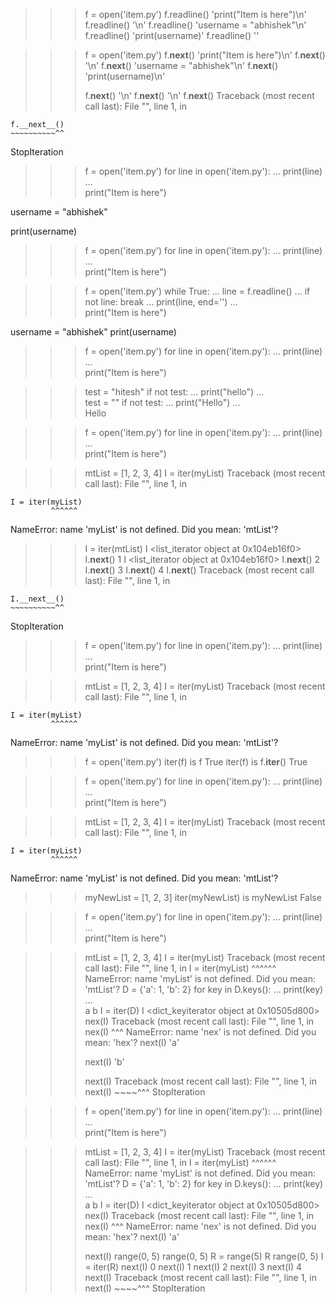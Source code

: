 > > > f = open('item.py')
> > > f.readline()
> > > 'print("Item is here")\n'
> > > f.readline()
> > > '\n'
> > > f.readline()
> > > 'username = "abhishek"\n'
> > > f.readline()
> > > 'print(username)'
> > > f.readline()
> > > ''

> > > f = open('item.py')
> > > f.**next**()
> > > 'print("Item is here")\n'
> > > f.**next**()
> > > '\n'
> > > f.**next**()
> > > 'username = "abhishek"\n'
> > > f.**next**()
> > > 'print(username)\n'
> > >
> > > f.**next**()
> > > '\n'
> > > f.**next**()
> > > '\n'
> > > f.**next**()
> > > Traceback (most recent call last):
> > > File "<python-input-15>", line 1, in <module>

    f.__next__()
    ~~~~~~~~~~^^

StopIteration

> > >

> > > f = open('item.py')
> > > for line in open('item.py'):
> > > ... print(line)
> > > ...  
> > > print("Item is here")

username = "abhishek"

print(username)

> > >

> > > f = open('item.py')
> > > for line in open('item.py'):
> > > ... print(line)
> > > ...  
> > > print("Item is here")

> > > f = open('item.py')
> > > while True:
> > > ... line = f.readline()
> > > ... if not line: break
> > > ... print(line, end='')
> > > ...  
> > > print("Item is here")

username = "abhishek"
print(username)

> > >

> > > f = open('item.py')
> > > for line in open('item.py'):
> > > ... print(line)
> > > ...  
> > > print("Item is here")

> > > test = "hitesh"
> > > if not test:
> > > ... print("hello")
> > > ...  
> > > test = ""
> > > if not test:
> > > ... print("Hello")
> > > ...  
> > > Hello

> > > f = open('item.py')
> > > for line in open('item.py'):
> > > ... print(line)
> > > ...  
> > > print("Item is here")

> > > mtList = [1, 2, 3, 4]
> > > I = iter(myList)
> > > Traceback (most recent call last):
> > > File "<python-input-25>", line 1, in <module>

    I = iter(myList)
             ^^^^^^

NameError: name 'myList' is not defined. Did you mean: 'mtList'?

> > > I = iter(mtList)
> > > I
> > > <list_iterator object at 0x104eb16f0>
> > > I.**next**()
> > > 1
> > > I
> > > <list_iterator object at 0x104eb16f0>
> > > I.**next**()
> > > 2
> > > I.**next**()
> > > 3
> > > I.**next**()
> > > 4
> > > I.**next**()
> > > Traceback (most recent call last):
> > > File "<python-input-33>", line 1, in <module>

    I.__next__()
    ~~~~~~~~~~^^

StopIteration

> > >

> > > f = open('item.py')
> > > for line in open('item.py'):
> > > ... print(line)
> > > ...  
> > > print("Item is here")

> > > mtList = [1, 2, 3, 4]
> > > I = iter(myList)
> > > Traceback (most recent call last):
> > > File "<python-input-25>", line 1, in <module>

    I = iter(myList)
             ^^^^^^

NameError: name 'myList' is not defined. Did you mean: 'mtList'?

> > > f = open('item.py')
> > > iter(f) is f
> > > True
> > > iter(f) is f.**iter**()
> > > True

> > > f = open('item.py')
> > > for line in open('item.py'):
> > > ... print(line)
> > > ...  
> > > print("Item is here")

> > > mtList = [1, 2, 3, 4]
> > > I = iter(myList)
> > > Traceback (most recent call last):
> > > File "<python-input-25>", line 1, in <module>

    I = iter(myList)
             ^^^^^^

NameError: name 'myList' is not defined. Did you mean: 'mtList'?

> > > myNewList = [1, 2, 3]
> > > iter(myNewList) is myNewList
> > > False




>>> f = open('item.py')
>>> for line in open('item.py'):
...     print(line)
...     
print("Item is here")

>>> mtList = [1, 2, 3, 4]
>>> I = iter(myList)
Traceback (most recent call last):
  File "<python-input-25>", line 1, in <module>
    I = iter(myList)
             ^^^^^^
NameError: name 'myList' is not defined. Did you mean: 'mtList'?
>>> D = {'a': 1, 'b': 2}
>>> for key in D.keys():
...     print(key)
...     
a
b
>>> I = iter(D)
>>> I
<dict_keyiterator object at 0x10505d800>
>>> nex(I)
Traceback (most recent call last):
  File "<python-input-43>", line 1, in <module>
    nex(I)
    ^^^
NameError: name 'nex' is not defined. Did you mean: 'hex'?
>>> next(I)
'a'
>>> 
>>> next(I)
'b'
>>> 
>>> next(I)
Traceback (most recent call last):
  File "<python-input-48>", line 1, in <module>
    next(I)
    ~~~~^^^
StopIteration
>>> 



>>> f = open('item.py')
>>> for line in open('item.py'):
...     print(line)
...     
print("Item is here")

>>> mtList = [1, 2, 3, 4]
>>> I = iter(myList)
Traceback (most recent call last):
  File "<python-input-25>", line 1, in <module>
    I = iter(myList)
             ^^^^^^
NameError: name 'myList' is not defined. Did you mean: 'mtList'?
>>> D = {'a': 1, 'b': 2}
>>> for key in D.keys():
...     print(key)
...     
a
b
>>> I = iter(D)
>>> I
<dict_keyiterator object at 0x10505d800>
>>> nex(I)
Traceback (most recent call last):
  File "<python-input-43>", line 1, in <module>
    nex(I)
    ^^^
NameError: name 'nex' is not defined. Did you mean: 'hex'?
>>> next(I)
'a'
>>> 
>>> next(I)
>>> range(0, 5)
range(0, 5)
>>> R = range(5)
>>> R
range(0, 5)
>>> I = iter(R)
>>> next(I)
0
>>> next(I)
1
>>> next(I)
2
>>> next(I)
3
>>> next(I)
4
>>> next(I)
Traceback (most recent call last):
  File "<python-input-58>", line 1, in <module>
    next(I)
    ~~~~^^^
StopIteration
>>> 